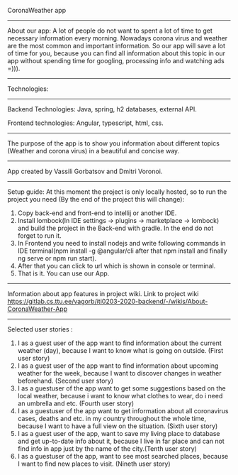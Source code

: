 CoronaWeather app
***
About our app:
A lot of people do not want to spent a lot of time to get necessary information every morning. Nowadays corona virus and weather are the most common and important information. So our app will save a lot of time for you, because you can find all information about this topic in our app without spending time for googling, processing info and watching ads =))).
***
Technologies:
***
Backend Technologies:
Java, spring, h2 databases, external API.

Frontend technologies: 
Angular, typescript, html, css.
***
The purpose of the app is to show you information about different topics (Weather and corona virus) in a beautiful and concise way.

***
App created by Vassili Gorbatsov and Dmitri Voronoi.

***
Setup guide:
At this moment the project is only locally hosted, so to run the project you need (By the end of the project this will change):
1. Copy back-end and front-end to intellij or another IDE.
2. Install lombock(In IDE settings -> plugins -> marketplace -> lombock) and build the project in the Back-end with gradle. In the end do not forget to run it.
3. In Frontend you need to install nodejs and write following commands in IDE terminal(npm install -g @angular/cli after that npm install and finally ng serve or npm run start).
4. After that you can click to url which is shown in console or terminal.
5. That is it. You can use our App.
***
Information about app features in project wiki.
Link to project wiki https://gitlab.cs.ttu.ee/vagorb/iti0203-2020-backend/-/wikis/About-CoronaWeather-App
***
Selected user stories :
1. I as a guest user of the app want to find information about the current weather (day), because I want to know what is going on outside. (First user story)
2. I as a guest user of the app want to find information about upcoming weather for the week, because I want to discover changes in weather beforehand. (Second user story)
3. I as a guestuser of the app want to get some suggestions based on the local weather, because i want to know what clothes to wear, do i need an umbrella and etc. (Fourth user story)
4. I as a guestuser of the app want to get information about all coronavirus cases, deaths and etc. in my country throughout the whole time, because I want to have a full view on the situation. (Sixth user story)
5. I as a guest user of the app, want to save my living place to database and get up-to-date info about it, because I live in far place and can not find info in app just by the name of the city.(Tenth user story)
6. I as a guestuser of the app, want to see most searched places, because I want to find new places to visit. (Nineth user story)